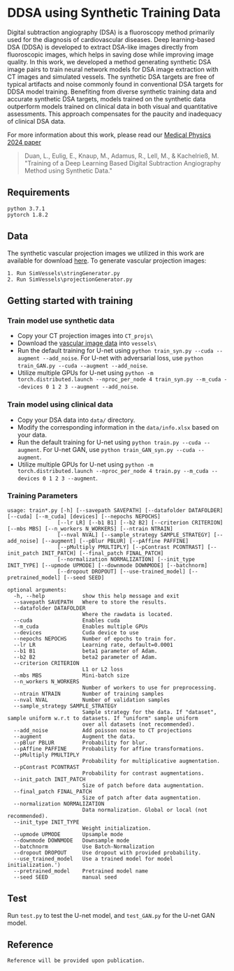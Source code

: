 # DDSA using Synthetic Training Data

Digital subtraction angiography (DSA) is a fluoroscopy method primarily used for the diagnosis of cardiovascular diseases.
Deep learning-based DSA (DDSA) is developed to extract DSA-like images directly from fluoroscopic images, which helps in saving dose while improving image quality.
In this work, we developed a method generating synthetic DSA image pairs to train neural network models for DSA image extraction with CT images and simulated vessels.
The synthetic DSA targets are free of typical artifacts and noise commonly found in conventional DSA targets for DDSA model training.
Benefiting from diverse synthetic training data and accurate synthetic DSA targets, models trained on the synthetic data outperform models trained on clinical data in both visual and quantitative assessments.
This approach compensates for the paucity and inadequacy of clinical DSA data.

For more information about this work, please read our [Medical Physics 2024 paper]()

> Duan, L., Eulig, E., Knaup, M., Adamus, R., Lell, M., & Kachelrieß, M. "Training of a Deep Learning Based Digital Subtraction Angiography Method using Synthetic Data."


## Requirements
```
python 3.7.1
pytorch 1.8.2
```

## Data

The synthetic vascular projection images we utilized in this work are available for download [here](https://b2share.fz-juelich.de/records/3a652a2089ae4b84bdacc40c676e7825).
To generate vascular projection images:  
```
1. Run SimVessels\stringGenerator.py  
2. Run SimVessels\projectionGenerator.py  
```


## Getting started with training
### Train model use synthetic data
  - Copy your CT projection images into `CT_projs\`
  - Download the [vascular image data](https://b2share.fz-juelich.de/records/3a652a2089ae4b84bdacc40c676e7825) into `vessels\`
  - Run the default training for U-net using `python train_syn.py --cuda --augment --add_noise`. For U-net with adversarial loss, use `python train_GAN.py --cuda --augment --add_noise`.
  - Utilize multiple GPUs for U-net using `python -m torch.distributed.launch --nproc_per_node 4 train_syn.py --m_cuda --devices 0 1 2 3 --augment --add_noise`.

### Train model using clinical data
  - Copy your DSA data into `data/` directory.
  - Modify the corresponding information in the `data/info.xlsx` based on your data.
  - Run the default training for U-net using `python train.py --cuda --augment`. For U-net GAN, use `python train_GAN_syn.py --cuda --augment`.
  - Utilize multiple GPUs for U-net using `python -m torch.distributed.launch --nproc_per_node 4 train.py --m_cuda --devices 0 1 2 3 --augment`.

### Training Parameters
```
usage: train*.py [-h] [--savepath SAVEPATH] [--datafolder DATAFOLDER] [--cuda] [--m_cuda] [devices] [--nepochs NEPOCHS]
                [--lr LR] [--b1 B1] [--b2 B2] [--criterion CRITERION] [--mbs MBS] [--n_workers N_WORKERS] [--ntrain NTRAIN]
                [--nval NVAL] [--sample_strategy SAMPLE_STRATEGY] [--add_noise] [--augment] [--pBlur PBLUR] [--pAffine PAFFINE]
                [--pMultiply PMULTIPLY] [--pContrast PCONTRAST] [--init_patch INIT_PATCH] [--final_patch FINAL_PATCH]
                [--normalization NORMALIZATION] [--init_type INIT_TYPE] [--upmode UPMODE] [--downmode DOWNMODE] [--batchnorm]
                [--dropout DROPOUT] [--use-trained_model] [--pretrained_model] [--seed SEED]

optional arguments:
  -h, --help            show this help message and exit
  --savepath SAVEPATH   Where to store the results.
  --datafolder DATAFOLDER
                        Where the rawdata is located.
  --cuda                Enables cuda
  --m_cuda              Enables multiple GPUs
  --devices             Cuda device to use
  --nepochs NEPOCHS     Number of epochs to train for.
  --lr LR               Learning rate, default=0.0001
  --b1 B1               beta1 parameter of Adam.
  --b2 B2               beta2 parameter of Adam.
  --criterion CRITERION
                        L1 or L2 loss
  --mbs MBS             Mini-batch size
  --n_workers N_WORKERS
                        Number of workers to use for preprocessing.
  --ntrain NTRAIN       Number of training samples
  --nval NVAL           Number of validation samples
  --sample_strategy SAMPLE_STRATEGY
                        Sample strategy for the data. If "dataset", sample uniform w.r.t to datasets. If "uniform" sample uniform
                        over all datasets (not recommended).
  --add_noise           Add poisson noise to CT projections
  --augment             Augment the data.
  --pBlur PBLUR         Probability for blur.
  --pAffine PAFFINE     Probability for affine transformations.
  --pMultiply PMULTIPLY
                        Probability for multiplicative augmentation.
  --pContrast PCONTRAST
                        Probability for contrast augmentations.
  --init_patch INIT_PATCH
                        Size of patch before data augmentation.
  --final_patch FINAL_PATCH
                        Size of patch after data augmentation.
  --normalization NORMALIZATION
                        Data normalization. Global or local (not recommended).
  --init_type INIT_TYPE
                        Weight initialization.
  --upmode UPMODE       Upsample mode
  --downmode DOWNMODE   Downsample mode
  --batchnorm           Use Batch-Normalization
  --dropout DROPOUT     Use dropout with provided probability.
  --use_trained_model   Use a trained model for model initialization.')
  --pretrained_model    Pretrained model name
  --seed SEED           manual seed
```


## Test
Run `test.py` to test the U-net model, and `test_GAN.py` for the U-net GAN model.

## Reference
```
Reference will be provided upon publication.
```
